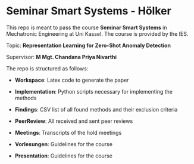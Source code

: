 # Seminar Smart Systems - Hölker

This repo is meant to pass the course **Seminar Smart Systems** in Mechatronic Engineering at Uni Kassel.  The course is provided by the IES.

Topic: **Representation Learning for Zero-Shot Anomaly Detection** 

Supervisor: **M Mgt. Chandana Priya Nivarthi**

The repo is structured as follows:

- **Workspace**: Latex code to generate the paper

- **Implementation**: Python scripts necessary for implementing the methods

- **Findings**: CSV list of all found methods and their exclusion criteria

- **PeerReview**: All received and sent peer reviews

- **Meetings**: Transcripts of the hold meetings

- **Vorlesungen**: Guidelines for the course

- **Presentation**: Guidelines for the course
